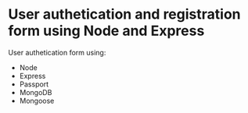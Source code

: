 # User authetication and registration form using Node and Express

User authetication form using:
 - Node
 - Express
 - Passport
 - MongoDB
 - Mongoose

